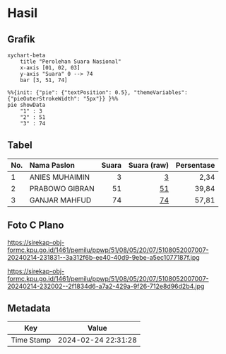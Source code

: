 # Hasil

## Grafik

```mermaid
xychart-beta
    title "Perolehan Suara Nasional"
    x-axis [01, 02, 03]
    y-axis "Suara" 0 --> 74
    bar [3, 51, 74]
```

```mermaid
%%{init: {"pie": {"textPosition": 0.5}, "themeVariables": {"pieOuterStrokeWidth": "5px"}} }%%
pie showData
    "1" : 3
    "2" : 51
    "3" : 74
```

## Tabel

| No. | Nama Paslon    | Suara | Suara (raw) | Persentase |
|:--- |:-------------- | -----:| -----------:| ----------:|
| 1   | ANIES MUHAIMIN | 3     | [3][p-1]    | 2,34       |
| 2   | PRABOWO GIBRAN | 51    | [51][p-2]   | 39,84      |
| 3   | GANJAR MAHFUD  | 74    | [74][p-3]   | 57,81      |


[p-1]: https://github.com/gigit-pemilu/pemilu-2024/blob/main/pilpres/hitung-suara/sub/51-bali/sub/08-buleleng/sub/05-sukasada/sub/2007-pegadungan/sub/007-tps/sub/paslon-1.txt
[p-2]: https://github.com/gigit-pemilu/pemilu-2024/blob/main/pilpres/hitung-suara/sub/51-bali/sub/08-buleleng/sub/05-sukasada/sub/2007-pegadungan/sub/007-tps/sub/paslon-2.txt
[p-3]: https://github.com/gigit-pemilu/pemilu-2024/blob/main/pilpres/hitung-suara/sub/51-bali/sub/08-buleleng/sub/05-sukasada/sub/2007-pegadungan/sub/007-tps/sub/paslon-3.txt

## Foto C Plano

https://sirekap-obj-formc.kpu.go.id/1461/pemilu/ppwp/51/08/05/20/07/5108052007007-20240214-231831--3a312f6b-ee40-40d9-9ebe-a5ec1077187f.jpg

https://sirekap-obj-formc.kpu.go.id/1461/pemilu/ppwp/51/08/05/20/07/5108052007007-20240214-232002--2f1834d6-a7a2-429a-9f26-712e8d96d2b4.jpg


## Metadata

| Key        | Value               |
| ---------- | ------------------- |
| Time Stamp | 2024-02-24 22:31:28 |



